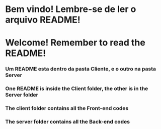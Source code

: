 # Bem vindo! Lembre-se de ler o arquivo README!
# Welcome! Remember to read the README!

### Um README esta dentro da pasta Cliente, e o outro na pasta Server
### One README is inside the Client folder, the other is in the Server folder

### The client folder contains all the Front-end codes
### The server folder contains all the Back-end codes
 
